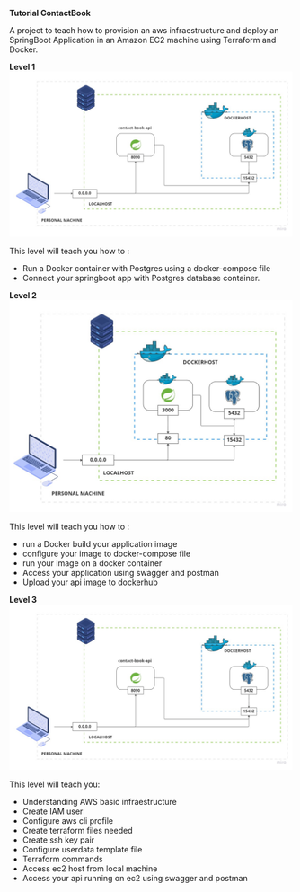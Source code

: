 **Tutorial ContactBook**

A project to teach how to provision an aws infraestructure and deploy an SpringBoot
Application in an Amazon EC2 machine using Terraform and Docker.

**Level 1**
<img src=diagram/tutorial-diagram-level-1.jpg>

This level will teach you how to :
- Run a Docker container with Postgres using a docker-compose file
- Connect your springboot app with Postgres database container.

**Level 2**
<img src=diagram/tutorial-diagram-level-2.jpg>

This level will teach you how to : 
- run a Docker build your application image 
- configure your image to docker-compose file 
- run your image on a docker container
- Access your application using swagger and postman
- Upload your api image to dockerhub

**Level 3**
<img src=diagram/tutorial-diagram-level-1.jpg>

This level will teach you: 
- Understanding AWS basic infraestructure
- Create IAM user
- Configure aws cli profile
- Create terraform files needed
- Create ssh key pair
- Configure userdata template file
- Terraform commands
- Access ec2 host from local machine
- Access your api running on ec2 using swagger and postman